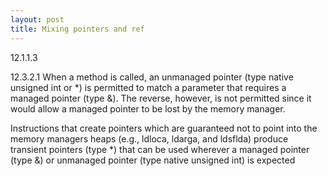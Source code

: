 ```yaml
---
layout: post
title: Mixing pointers and ref
---
```


12.1.1.3

12.3.2.1
When a method is called, an unmanaged pointer (type native unsigned int or *) is permitted to match a parameter that requires a managed pointer (type &).  The reverse, however, is not permitted since it would allow a managed pointer to be lost by the memory manager. 

Instructions that create pointers which are guaranteed not to point into the memory managers heaps (e.g., ldloca, ldarga, and ldsflda) produce transient pointers (type *) that can be used wherever a managed pointer (type &) or unmanaged pointer (type native unsigned int) is expected
